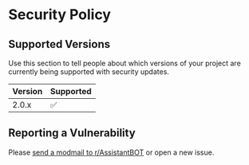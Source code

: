 # Security Policy

## Supported Versions

Use this section to tell people about which versions of your project are
currently being supported with security updates.

| Version | Supported          |
| ------- | ------------------ |
| 2.0.x   | :white_check_mark: |

## Reporting a Vulnerability

Please [send a modmail to r/AssistantBOT](https://www.reddit.com/message/compose?to=%2Fr%2FAssistantBOT) or open a new issue.
